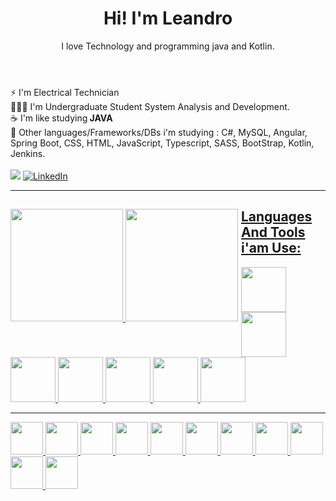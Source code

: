 
<header>

  <h1> Hi! I'm Leandro </h1>
  <p> I love Technology and programming java and Kotlin. </p>
  
 </header>
 
 <main>
 <div>
⚡ I'm Electrical Technician <br>
👩🏽‍💻 I'm Undergraduate Student System Analysis and Development.<br>
☕ I'm like studying<strong> JAVA </strong> <br>
🌱 Other languages/Frameworks/DBs i'm studying : C#, MySQL, Angular, Spring Boot, CSS, HTML, JavaScript, Typescript, SASS, BootStrap, Kotlin, Jenkins.
 </div>
 </main><br>
  
<div>
<a href="mailto:lcostasantos1987@gmail.com"><img src="https://img.shields.io/badge/gmail-%23DD0031.svg?&style=for-the-badge&logo=gmail&logoColor=white"/></a>
<a href="https://www.linkedin.com/in/leandrocs12766189" target="_blank"><img alt="LinkedIn" src="https://img.shields.io/badge/LinkedIn-0077B5?style=for-the-badge&logo=linkedin&logoColor=white"></a>
</div><hr>

<div style="float:left;margin-right:5px;">
    <a href="https://https://github.com/LCS87">
    <img height="180em" src="https://github-readme-stats.vercel.app/api?username=LCS87&show_icons=true&theme=github_dark&include_all_commits=true&count_private=true"/>
    <img height="180em" src="https://github-readme-stats.vercel.app/api/top-langs/?username=LCS87&layout=compact&langs_count=7&theme=github_dark"/>
</div>
  

  
  <h2> Languages And Tools i'am Use: </h2>
  
  
  <div>
    <img src="https://cdn.jsdelivr.net/gh/devicons/devicon/icons/java/java-original.svg"                        width="72."/>
    <img src="https://cdn.jsdelivr.net/gh/devicons/devicon/icons/kotlin/kotlin-plain-wordmark.svg"              width="72." />
      <img src="https://cdn.jsdelivr.net/gh/devicons/devicon/icons/spring/spring-original-wordmark.svg"           width="72." /> 
    <img src="https://cdn.jsdelivr.net/gh/devicons/devicon/icons/flutter/flutter-original.svg"                  width="72." />
    <img src="https://cdn.jsdelivr.net/gh/devicons/devicon/icons/androidstudio/androidstudio-original.svg"      width="72."/>
    <img src="https://cdn.jsdelivr.net/gh/devicons/devicon/icons/mysql/mysql-original-wordmark.svg"             width="72." />
    <img src="https://cdn.jsdelivr.net/gh/devicons/devicon/icons/oracle/oracle-original.svg"                    width="72." /><hr>
    <img src="https://cdn.jsdelivr.net/gh/devicons/devicon/icons/tomcat/tomcat-original-wordmark.svg"           width="52."/>
    <img src="https://cdn.jsdelivr.net/gh/devicons/devicon/icons/jenkins/jenkins-original.svg"                  width="52."/>
     <img src="https://cdn.jsdelivr.net/gh/devicons/devicon/icons/redis/redis-original-wordmark.svg"             width="52."/>
    <img src="https://cdn.jsdelivr.net/gh/devicons/devicon/icons/angularjs/angularjs-original.svg"              width="52."/>
    <img src="https://cdn.jsdelivr.net/gh/devicons/devicon/icons/bootstrap/bootstrap-original-wordmark.svg"     width="52."/>
    <img src="https://cdn.jsdelivr.net/gh/devicons/devicon/icons/sass/sass-original.svg"                        width="52."/>
    <img src="https://cdn.jsdelivr.net/gh/devicons/devicon/icons/javascript/javascript-original.svg"            width="52."/>
    <img src="https://cdn.jsdelivr.net/gh/devicons/devicon/icons/css3/css3-original.svg"                        width="52."/>
    <img src="https://cdn.jsdelivr.net/gh/devicons/devicon/icons/html5/html5-original.svg"                      width="52."/>
    <img src="https://cdn.jsdelivr.net/gh/devicons/devicon/icons/typescript/typescript-plain.svg"               width="52."/>
    <img src="https://cdn.jsdelivr.net/gh/devicons/devicon/icons/android/android-original-wordmark.svg"         width="52."/>          
      
  </div>
  
  
  
 
